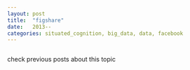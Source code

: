 ```yaml
---
layout: post
title:  "figshare"
date:   2013--
categories: situated_cognition, big_data, data, facebook
---
```


![]()

check previous posts about this topic

